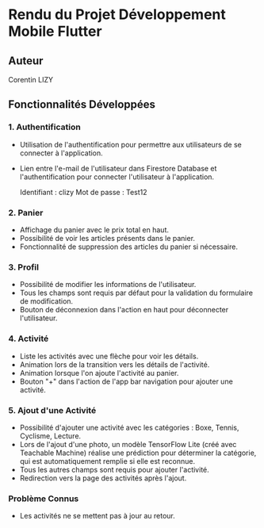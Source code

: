 # Rendu du Projet Développement Mobile Flutter

## Auteur
Corentin LIZY

## Fonctionnalités Développées

### 1. Authentification

- Utilisation de l'authentification pour permettre aux utilisateurs de se connecter à l'application.
- Lien entre l'e-mail de l'utilisateur dans Firestore Database et l'authentification pour connecter l'utilisateur à l'application.

   Identifiant : clizy
   Mot de passe : Test12

### 2. Panier

- Affichage du panier avec le prix total en haut.
- Possibilité de voir les articles présents dans le panier.
- Fonctionnalité de suppression des articles du panier si nécessaire.

### 3. Profil

- Possibilité de modifier les informations de l'utilisateur.
- Tous les champs sont requis par défaut pour la validation du formulaire de modification.
- Bouton de déconnexion dans l'action en haut pour déconnecter l'utilisateur.

### 4. Activité

- Liste les activités avec une flèche pour voir les détails.
- Animation lors de la transition vers les détails de l'activité.
- Animation lorsque l'on ajoute l'activité au panier.
- Bouton "+" dans l'action de l'app bar navigation pour ajouter une activité.

### 5. Ajout d'une Activité

- Possibilité d'ajouter une activité avec les catégories : Boxe, Tennis, Cyclisme, Lecture.
- Lors de l'ajout d'une photo, un modèle TensorFlow Lite (créé avec Teachable Machine) réalise une prédiction pour déterminer la catégorie, qui est automatiquement remplie si elle est reconnue.
- Tous les autres champs sont requis pour ajouter l'activité.
- Redirection vers la page des activités après l'ajout.

### Problème Connus

- Les activités ne se mettent pas à jour au retour.
